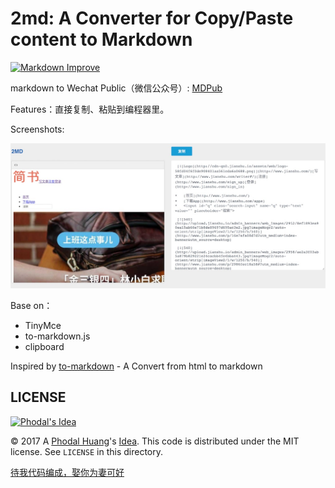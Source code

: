 # 2md: A Converter for Copy/Paste content to Markdown

[![Markdown Improve](https://img.shields.io/badge/markdown--improve-Phodal-blue.svg)](https://github.com/phodal/markdown-improve)

markdown to Wechat Public（微信公众号）: [MDPub](https://github.com/phodal/mdpub)

Features：直接复制、粘贴到编程器里。

Screenshots:

![2md Screenshots](./marketing/2md.jpg) 

Base on：

 * TinyMce
 * to-markdown.js
 * clipboard

Inspired by [to-markdown](https://github.com/domchristie/to-markdown) - A Convert from html to markdown

LICENSE
---


[![Phodal's Idea](http://brand.phodal.com/shields/idea-small.svg)](http://ideas.phodal.com/)

© 2017 A [Phodal Huang](https://www.phodal.com)'s [Idea](http://github.com/phodal/ideas).  This code is distributed under the MIT license. See `LICENSE` in this directory.

[待我代码编成，娶你为妻可好](http://www.xuntayizhan.com/blog/ji-ke-ai-qing-zhi-er-shi-dai-wo-dai-ma-bian-cheng-qu-ni-wei-qi-ke-hao-wan/)
